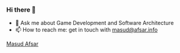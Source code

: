 ### Hi there 👋


- 💬 Ask me about Game Development and Software Architecture
- 📫 How to reach me: get in touch with masud@afsar.info

<div class="badge-base LI-profile-badge" data-locale="en_US" data-size="medium" data-theme="light" data-type="HORIZONTAL" data-vanity="masud-afsar" data-version="v1"><a class="badge-base__link LI-simple-link" href="https://ir.linkedin.com/in/masud-afsar?trk=profile-badge">Masud Afsar</a></div>
              
